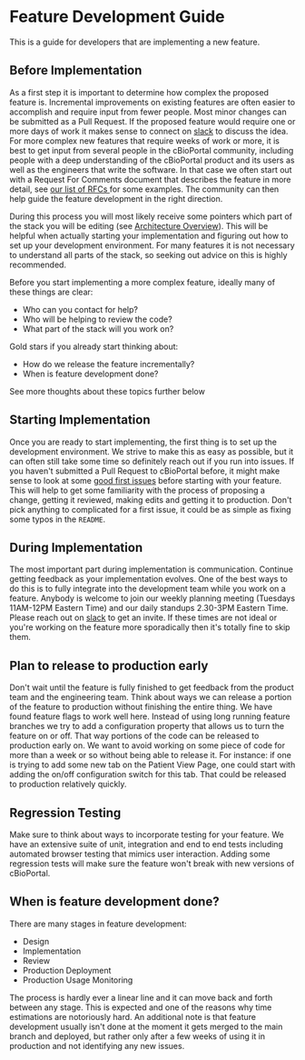 # Feature Development Guide

This is a guide for developers that are implementing a new feature.

## Before Implementation

As a first step it is important to determine how complex the proposed feature is. Incremental improvements on existing features are often easier to accomplish and require input from fewer people. Most minor changes can be submitted as a Pull Request. If the proposed feature would require one or more days of work it makes sense to connect on [slack](https://slack.cbioportal.org) to discuss the idea. For more complex new features that require weeks of work or more, it is best to get input from several people in the cBioPortal community, including people with a deep understanding of the cBioPortal product and its users as well as the engineers that write the software. In that case we often start out with a Request For Comments document that describes the feature in more detail, see [our list of RFCs ](RFC-List.md)for some examples. The community can then help guide the feature development in the right direction.

During this process you will most likely receive some pointers which part of the stack you will be editing (see [Architecture Overview](Architecture-Overview.md)). This will be helpful when actually starting your implementation and figuring out how to set up your development environment. For many features it is not necessary to understand all parts of the stack, so seeking out advice on this is highly recommended.

Before you start implementing a more complex feature, ideally many of these things are clear:

* Who can you contact for help?
* Who will be helping to review the code?
* What part of the stack will you work on?

Gold stars if you already start thinking about:

* How do we release the feature incrementally?
* When is feature development done?

See more thoughts about these topics further below

## Starting Implementation

Once you are ready to start implementing, the first thing is to set up the development environment. We strive to make this as easy as possible, but it can often still take some time so definitely reach out if you run into issues. If you haven't submitted a Pull Request to cBioPortal before, it might make sense to look at some [good first issues](https://github.com/cBioPortal/cbioportal/issues?q=is%3Aopen+is%3Aissue+label%3A%22good+first+issue%22) before starting with your feature. This will help to get some familiarity with the process of proposing a change, getting it reviewed, making edits and getting it to production. Don't pick anything to complicated for a first issue, it could be as simple as fixing some typos in the `README`.

## During Implementation

The most important part during implementation is communication. Continue getting feedback as your implementation evolves. One of the best ways to do this is to fully integrate into the development team while you work on a feature. Anybody is welcome to join our weekly planning meeting (Tuesdays 11AM-12PM Eastern Time) and our daily standups 2.30-3PM Eastern Time. Please reach out on [slack](https://slack.cbioportal.org) to get an invite. If these times are not ideal or you're working on the feature more sporadically then it's totally fine to skip them.

## Plan to release to production early

Don't wait until the feature is fully finished to get feedback from the product team and the engineering team. Think about ways we can release a portion of the feature to production without finishing the entire thing. We have found feature flags to work well here. Instead of using long running feature branches we try to add a configuration property that allows us to turn the feature on or off. That way portions of the code can be released to production early on. We want to avoid working on some piece of code for more than a week or so without being able to release it. For instance: if one is trying to add some new tab on the Patient View Page, one could start with adding the on/off configuration switch for this tab. That could be released to production relatively quickly.

## Regression Testing

Make sure to think about ways to incorporate testing for your feature. We have an extensive suite of unit, integration and end to end tests including automated browser testing that mimics user interaction. Adding some regression tests will make sure the feature won't break with new versions of cBioPortal.

## When is feature development done?

There are many stages in feature development:

* Design
* Implementation
* Review
* Production Deployment
* Production Usage Monitoring

The process is hardly ever a linear line and it can move back and forth between any stage. This is expected and one of the reasons why time estimations are notoriously hard. An additional note is that feature development usually isn't done at the moment it gets merged to the main branch and deployed, but rather only after a few weeks of using it in production and not identifying any new issues.
